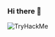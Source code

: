 ### Hi there 👋


![TryHackMe](https://user-images.githubusercontent.com/6381737/124774625-3e3bb980-df3e-11eb-885a-c6003e4875e4.png)

<!--
**bapinaud/bapinaud** is a ✨ _special_ ✨ repository because its `README.md` (this file) appears on your GitHub profile.

Here are some ideas to get you started:

- 🔭 I’m currently working on ...
- 🌱 I’m currently learning ...
- 👯 I’m looking to collaborate on ...
- 🤔 I’m looking for help with ...
- 💬 Ask me about ...
- 📫 How to reach me: ...
- 😄 Pronouns: ...
- ⚡ Fun fact: ...
-->
